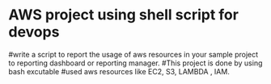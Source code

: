 # AWS project using shell script for devops
#write a script to report the usage of aws resources in your sample project to reporting dashboard or reporting manager.
#This project is done by using bash excutable
#used aws resources like EC2, S3, LAMBDA , IAM.
